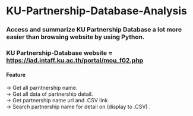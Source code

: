 # KU-Partnership-Database-Analysis
### Access and summarize KU Partnership Database a lot more easier than browsing website by using Python.
### KU Partnership-Database website = https://iad.intaff.ku.ac.th/portal/mou_f02.php

#### Feature <br />
  -> Get all parntnership name. <br />
  -> Get all data of partnership detail. <br />
  -> Get partnership name url and .CSV link <br />
  -> Search partnership name for detail on (display to .CSV) . <br />
